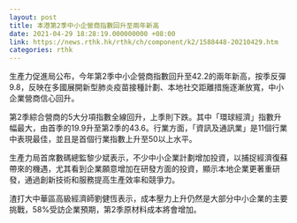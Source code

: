 ```yaml
---
layout: post
title: 本港第2季中小企營商指數回升至兩年新高
date: 2021-04-29 18:28:19.000000000 +08:00
link: https://news.rthk.hk/rthk/ch/component/k2/1588448-20210429.htm
categories: rthk
---
```


生產力促進局公布，今年第2季中小企營商指數回升至42.2的兩年新高，按季反彈9.8，反映在多國展開新型肺炎疫苗接種計劃、本地社交距離措施逐漸放寬，中小企業營商信心回升。

第2季綜合營商的5大分項指數全線回升，上季則下跌。其中「環球經濟」指數升幅最大，由首季的19.9升至第2季的43.6。行業方面，「資訊及通訊業」是11個行業中表現最佳，並且是首個行業指數上升至50以上水平。

生產力局首席數碼總監黎少斌表示，不少中小企業計劃增加投資，以捕捉經濟復蘇帶來的機遇，尤其看到企業願意增加在研發方面的投資，顯示本地企業更著重研發，通過創新技術和服務提高生產效率和競爭力。

渣打大中華區高級經濟師劉健恆表示，成本壓力上升仍然是大部分中小企業的主要挑戰，58%受訪企業預期，第2季原材料成本將會增加。
